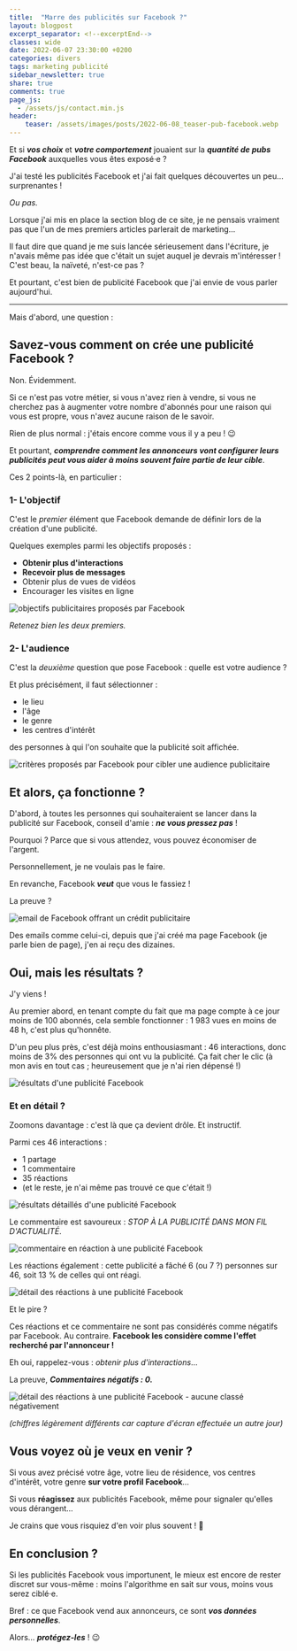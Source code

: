 ```yaml
---
title:  "Marre des publicités sur Facebook ?"
layout: blogpost
excerpt_separator: <!--excerptEnd-->
classes: wide
date: 2022-06-07 23:30:00 +0200
categories: divers
tags: marketing publicité
sidebar_newsletter: true
share: true
comments: true
page_js:
  - /assets/js/contact.min.js
header:
    teaser: /assets/images/posts/2022-06-08_teaser-pub-facebook.webp
---
```


Et si ***vos choix*** et ***votre comportement*** jouaient sur la ***quantité de pubs Facebook*** auxquelles vous êtes exposé·e&nbsp;?

J'ai testé les publicités Facebook et j'ai fait quelques découvertes un peu&hellip; surprenantes&nbsp;!
<!--excerptEnd-->
*Ou pas.*


Lorsque j'ai mis en place la section blog de ce site, je ne pensais vraiment pas que l'un de mes premiers articles parlerait de marketing&hellip;

Il faut dire que quand je me suis lancée sérieusement dans l'écriture, je n'avais même pas idée que c'était un sujet auquel je devrais m'intéresser&nbsp;! C'est beau, la naïveté, n'est-ce pas&nbsp;?

Et pourtant, c'est bien de publicité Facebook que j'ai envie de vous parler aujourd'hui.

---
Mais d'abord, une question&nbsp;:



## Savez-vous comment on crée une publicité Facebook ?

Non. Évidemment.

Si ce n'est pas votre métier, si vous n'avez rien à vendre, si vous ne cherchez pas à augmenter votre nombre d'abonnés pour une raison qui vous est propre, vous n'avez aucune raison de le savoir.

Rien de plus normal&nbsp;: j'étais encore comme vous il y a peu&nbsp;! 😉

Et pourtant, ***comprendre comment les annonceurs vont configurer leurs publicités peut vous aider à moins souvent faire partie de leur cible***.

Ces 2 points-là, en particulier&nbsp;:


### 1- L'objectif

C'est le *premier* élément que Facebook demande de définir lors de la création d'une publicité.

Quelques exemples parmi les objectifs proposés&nbsp;:

- **Obtenir plus d'interactions**
- **Recevoir plus de messages**
- Obtenir plus de vues de vidéos
- Encourager les visites en ligne

![objectifs publicitaires proposés par Facebook](/assets/images/posts/2022-06-08_objectifs-pub-facebook.webp)

*Retenez bien les deux premiers.*


### 2- L'audience

C'est la *deuxième* question que pose Facebook&nbsp;: quelle est votre audience&nbsp;?

Et plus précisément, il faut sélectionner :

- le lieu
- l'âge
- le genre
- les centres d'intérêt

des personnes à qui l'on souhaite que la publicité soit affichée.

![critères proposés par Facebook pour cibler une audience publicitaire](/assets/images/posts/2022-06-08_audience-pub-facebook.webp)


## Et alors, ça fonctionne ?

D'abord, à toutes les personnes qui souhaiteraient se lancer dans la publicité sur Facebook, conseil d'amie&nbsp;: ***ne vous pressez pas***&nbsp;!

Pourquoi&nbsp;? Parce que si vous attendez, vous pouvez économiser de l'argent.

Personnellement, je ne voulais pas le faire.

En revanche, Facebook ***veut*** que vous le fassiez&nbsp;!

La preuve&nbsp;?

![email de Facebook offrant un crédit publicitaire](/assets/images/posts/2022-06-08_email-pub-facebook.webp)

Des emails comme celui-ci, depuis que j'ai créé ma page Facebook (je parle bien de page), j'en ai reçu des dizaines.



## Oui, mais les résultats ?

J'y viens&nbsp;!

Au premier abord, en tenant compte du fait que ma page compte à ce jour moins de 100 abonnés, cela semble fonctionner&nbsp;: 1&nbsp;983 vues en moins de 48&nbsp;h, c'est plus qu'honnête.

D'un peu plus près, c'est déjà moins enthousiasmant&nbsp;: 46 interactions, donc moins de 3% des personnes qui ont vu la publicité. Ça fait cher le clic (à mon avis en tout cas&nbsp;; heureusement que je n'ai rien dépensé&nbsp;!)

![résultats d'une publicité Facebook](/assets/images/posts/2022-06-08_resultats1-pub-facebook.webp)


### Et en détail ?

Zoomons davantage&nbsp;: c'est là que ça devient drôle. Et instructif.

Parmi ces 46 interactions&nbsp;:
- 1 partage
- 1 commentaire
- 35 réactions
- (et le reste, je n'ai même pas trouvé ce que c'était&nbsp;!)

![résultats détaillés d'une publicité Facebook](/assets/images/posts/2022-06-08_resultats2-pub-facebook.webp)


Le commentaire est savoureux&nbsp;: *STOP À LA PUBLICITÉ DANS MON FIL D'ACTUALITÉ*.

![commentaire en réaction à une publicité Facebook](/assets/images/posts/2022-06-08_resultats3-pub-facebook.webp)

Les réactions également&nbsp;: cette publicité a fâché 6 (ou 7&nbsp;?) personnes sur 46, soit 13&nbsp;% de celles qui ont réagi.

![détail des réactions à une publicité Facebook](/assets/images/posts/2022-06-08_resultats4-pub-facebook.webp)

Et le pire&nbsp;?

Ces réactions et ce commentaire ne sont pas considérés comme négatifs par Facebook. Au contraire.
**Facebook les considère comme l'effet recherché par l'annonceur&nbsp;!**

Eh oui, rappelez-vous&nbsp;: *obtenir plus d'interactions*&hellip;

La preuve, ***Commentaires négatifs&nbsp;: 0.***

![détail des réactions à une publicité Facebook - aucune classé négativement](/assets/images/posts/2022-06-08_resultats5-pub-facebook.webp)

*(chiffres légèrement différents car capture d'écran effectuée un autre jour)*


## Vous voyez où je veux en venir ?

Si vous avez précisé votre âge, votre lieu de résidence, vos centres d'intérêt, votre genre **sur votre profil Facebook**&hellip;

Si vous **réagissez** aux publicités Facebook, même pour signaler qu'elles vous dérangent&hellip;

Je crains que vous risquiez d'en voir plus souvent&nbsp;! 😬



## En conclusion ?

Si les publicités Facebook vous importunent, le mieux est encore de rester discret sur vous-même&nbsp;: moins l'algorithme en sait sur vous, moins vous serez ciblé·e.

Bref&nbsp;: ce que Facebook vend aux annonceurs, ce sont ***vos données personnelles***.

Alors&hellip;
***protégez-les***&nbsp;! 😉
